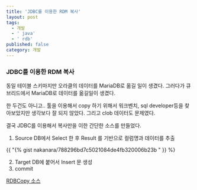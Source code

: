 ```yaml
---
title: 'JDBC를 이용한 RDM 복사'
layout: post
tags:
  - 개발
  - ' java'
  - ' rdb'
published: false
category: 개발
---
```

### JDBC를 이용한 RDM 복사

동일 테이블 스키마지만
  오라클의 데이터를 MariaDB로 옮길 일이 생겼다.
  그러다가 큐브리드에서 MariaDB로 데이터를 옮길일이 생겼다.
  
한 두건도 아니고.. 툴을 이용해서 copy 하기 위해서 워크벤치, sql developer등을 찾아보았지만 생각보다 잘 되지 않았다. 그리고 clob 데이터도 문제였다.

결국 JDBC를 이용해서 복사만을 이한 간단한 소스를 만들었다.


1. Source DB에서 Select 한 후 Result 를 기반으로 컬럼명과 데이터를 추출

 {{ "{% gist nakanara/788296bd7c5021084de4fb320006b23b " }} %}

2. Target DB에 붙어서 Insert 문 생성
3. commit






[RDBCopy 소스](https://github.com/nakanara/RDBCopy "RDBCopy 소스")
